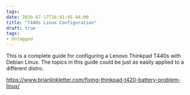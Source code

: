 ```yaml
---
tags:
date: 2020-07-17T16:01:45-04:00
title: "T440s Linux Configuration"
draft: true
tags:
- Untagged 
---
```


This is a complete guide for configuring a Lenovo Thinkpad T440s with Debian
Linux. The topics in this guide could be just as easily applied to a
different distro.

<https://www.brianlinkletter.com/fixing-thinkpad-t420-battery-problem-linux/>
